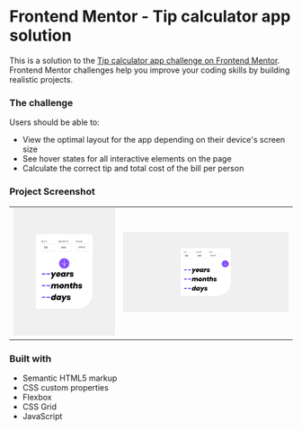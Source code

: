 # Frontend Mentor - Tip calculator app solution

This is a solution to the [Tip calculator app challenge on Frontend Mentor](https://www.frontendmentor.io/challenges/tip-calculator-app-ugJNGbJUX). Frontend Mentor challenges help you improve your coding skills by building realistic projects.

### The challenge

Users should be able to:

- View the optimal layout for the app depending on their device's screen size
- See hover states for all interactive elements on the page
- Calculate the correct tip and total cost of the bill per person

### Project Screenshot

<table>
        <tr>
		    <td>
                <img src="./design/mscreenshot.png"
                    alt="Mobile solution" width="100%" title="Mobile solution"  />
            </td>
            <td>
                <img src="./design/dscreenshot.png"
                    alt="Desktop solution" width="100%" title="Desktop solution"/>
            </td>
        </tr>
</table>

### Built with

- Semantic HTML5 markup
- CSS custom properties
- Flexbox
- CSS Grid
- JavaScript






